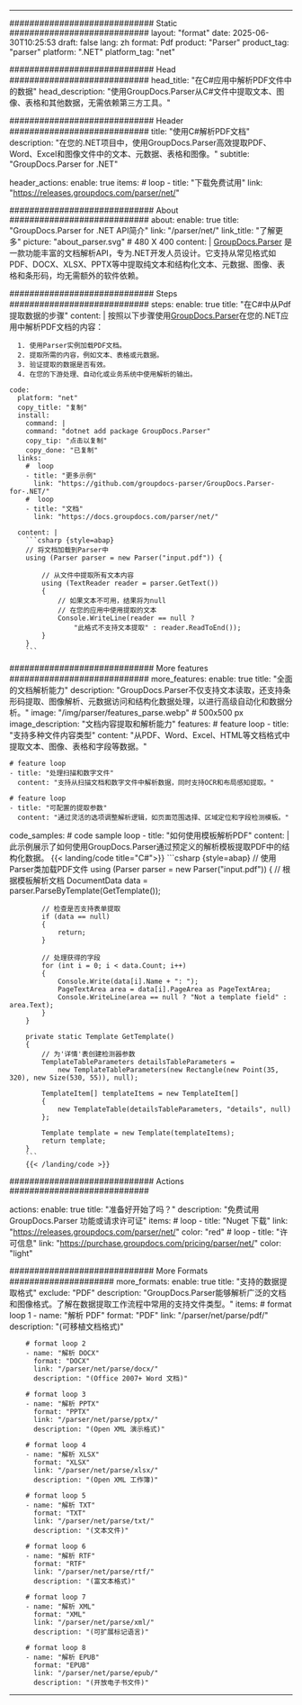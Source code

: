 


---
############################# Static ############################
layout: "format"
date:  2025-06-30T10:25:53
draft: false
lang: zh
format: Pdf
product: "Parser"
product_tag: "parser"
platform: ".NET"
platform_tag: "net"

############################# Head ############################
head_title: "在C#应用中解析PDF文件中的数据"
head_description: "使用GroupDocs.Parser从C#文件中提取文本、图像、表格和其他数据，无需依赖第三方工具。"

############################# Header ############################
title: "使用C#解析PDF文档" 
description: "在您的.NET项目中，使用GroupDocs.Parser高效提取PDF、Word、Excel和图像文件中的文本、元数据、表格和图像。"
subtitle: "GroupDocs.Parser for .NET" 

header_actions:
  enable: true
  items:
    #  loop
    - title: "下载免费试用"
      link: "https://releases.groupdocs.com/parser/net/"
      
############################# About ############################
about:
    enable: true
    title: "GroupDocs.Parser for .NET API简介"
    link: "/parser/net/"
    link_title: "了解更多"
    picture: "about_parser.svg" # 480 X 400
    content: |
       [GroupDocs.Parser](/parser/net/) 是一款功能丰富的文档解析API，专为.NET开发人员设计。它支持从常见格式如PDF、DOCX、XLSX、PPTX等中提取纯文本和结构化文本、元数据、图像、表格和条形码，均无需额外的软件依赖。

############################# Steps ############################
steps:
    enable: true
    title: "在C#中从Pdf提取数据的步骤"
    content: |
      按照以下步骤使用[GroupDocs.Parser](/parser/net/)在您的.NET应用中解析PDF文档的内容：
      
      1. 使用Parser实例加载PDF文档。
      2. 提取所需的内容，例如文本、表格或元数据。
      3. 验证提取的数据是否有效。
      4. 在您的下游处理、自动化或业务系统中使用解析的输出。
   
    code:
      platform: "net"
      copy_title: "复制"
      install:
        command: |
        command: "dotnet add package GroupDocs.Parser"
        copy_tip: "点击以复制"
        copy_done: "已复制"
      links:
        #  loop
        - title: "更多示例"
          link: "https://github.com/groupdocs-parser/GroupDocs.Parser-for-.NET/"
        #  loop
        - title: "文档"
          link: "https://docs.groupdocs.com/parser/net/"
          
      content: |
        ```csharp {style=abap}
        // 将文档加载到Parser中
        using (Parser parser = new Parser("input.pdf")) {

            // 从文件中提取所有文本内容
            using (TextReader reader = parser.GetText()) 
            {
                // 如果文本不可用，结果将为null
                // 在您的应用中使用提取的文本
                Console.WriteLine(reader == null ? 
                    "此格式不支持文本提取" : reader.ReadToEnd());
            }
        }
        ```  

############################# More features ############################
more_features:
  enable: true
  title: "全面的文档解析能力"
  description: "GroupDocs.Parser不仅支持文本读取，还支持条形码提取、图像解析、元数据访问和结构化数据处理，以进行高级自动化和数据分析。"
  image: "/img/parser/features_parse.webp" # 500x500 px
  image_description: "文档内容提取和解析能力"
  features:
    # feature loop
    - title: "支持多种文件内容类型"
      content: "从PDF、Word、Excel、HTML等文档格式中提取文本、图像、表格和字段等数据。"

    # feature loop
    - title: "处理扫描和数字文件"
      content: "支持从扫描文档和数字文件中解析数据，同时支持OCR和布局感知提取。"

    # feature loop
    - title: "可配置的提取参数"
      content: "通过灵活的选项调整解析逻辑，如页面范围选择、区域定位和字段检测模板。"
      
  code_samples:
    # code sample loop
    - title: "如何使用模板解析PDF"
      content: |
        此示例展示了如何使用GroupDocs.Parser通过预定义的解析模板提取PDF中的结构化数据。
        {{< landing/code title="C#">}}
        ```csharp {style=abap}
        //  使用Parser类加载PDF文件
        using (Parser parser = new Parser("input.pdf"))
        {
            // 根据模板解析文档
            DocumentData data = parser.ParseByTemplate(GetTemplate());

            // 检查是否支持表单提取
            if (data == null)
            {
                return;
            }

            // 处理获得的字段
            for (int i = 0; i < data.Count; i++)
            {
                Console.Write(data[i].Name + ": ");
                PageTextArea area = data[i].PageArea as PageTextArea;
                Console.WriteLine(area == null ? "Not a template field" : area.Text);
            }
        }

        private static Template GetTemplate()
        {
            // 为'详情'表创建检测器参数
            TemplateTableParameters detailsTableParameters = 
                new TemplateTableParameters(new Rectangle(new Point(35, 320), new Size(530, 55)), null);

            TemplateItem[] templateItems = new TemplateItem[]
            {
                new TemplateTable(detailsTableParameters, "details", null)
            };

            Template template = new Template(templateItems);
            return template;
        }
        ```
        {{< /landing/code >}}


############################# Actions ############################

actions:
  enable: true
  title: "准备好开始了吗？"
  description: "免费试用 GroupDocs.Parser 功能或请求许可证"
  items:
    #  loop
    - title: "Nuget 下载"
      link: "https://releases.groupdocs.com/parser/net/"
      color: "red"
        #  loop
    - title: "许可信息"
      link: "https://purchase.groupdocs.com/pricing/parser/net/"
      color: "light"


############################# More Formats #####################
more_formats:
    enable: true
    title: "支持的数据提取格式"
    exclude: "PDF"
    description: "GroupDocs.Parser能够解析广泛的文档和图像格式。了解在数据提取工作流程中常用的支持文件类型。"
    items: 
        # format loop 1
        - name: "解析 PDF"
          format: "PDF"
          link: "/parser/net/parse/pdf/"
          description: "(可移植文档格式)"
          
        # format loop 2
        - name: "解析 DOCX"
          format: "DOCX"
          link: "/parser/net/parse/docx/"
          description: "(Office 2007+ Word 文档)"
          
        # format loop 3
        - name: "解析 PPTX"
          format: "PPTX"
          link: "/parser/net/parse/pptx/"
          description: "(Open XML 演示格式)"
          
        # format loop 4
        - name: "解析 XLSX"
          format: "XLSX"
          link: "/parser/net/parse/xlsx/"
          description: "(Open XML 工作簿)"
          
        # format loop 5
        - name: "解析 TXT"
          format: "TXT"
          link: "/parser/net/parse/txt/"
          description: "(文本文件)"
          
        # format loop 6
        - name: "解析 RTF"
          format: "RTF"
          link: "/parser/net/parse/rtf/"
          description: "(富文本格式)"
          
        # format loop 7
        - name: "解析 XML"
          format: "XML"
          link: "/parser/net/parse/xml/"
          description: "(可扩展标记语言)"
          
        # format loop 8
        - name: "解析 EPUB"
          format: "EPUB"
          link: "/parser/net/parse/epub/"
          description: "(开放电子书文件)"
         
          

---